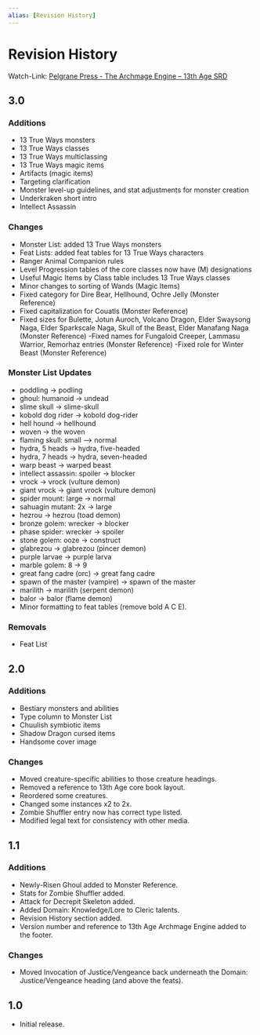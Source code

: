 ```yaml
---
alias: [Revision History]
---
```

# Revision History

Watch-Link: [Pelgrane Press - The Archmage Engine – 13th Age SRD](https://pelgranepress.com/2013/10/24/the-archmage-engine-13th-age-srd/)

## 3.0
### Additions
- 13 True Ways monsters
- 13 True Ways classes
- 13 True Ways multiclassing
- 13 True Ways magic items
- Artifacts (magic items)
- Targeting clarification
- Monster level-up guidelines, and stat adjustments for monster creation
- Underkraken short intro
- Intellect Assassin

### Changes
- Monster List: added 13 True Ways monsters
- Feat Lists: added feat tables for 13 True Ways characters
- Ranger Animal Companion rules
- Level Progression tables of the core classes now have (M) designations
- Useful Magic Items by Class table includes 13 True Ways classes
- Minor changes to sorting of Wands (Magic Items)
- Fixed category for Dire Bear, Hellhound, Ochre Jelly (Monster Reference)
- Fixed capitalization for Couatls (Monster Reference)
- Fixed sizes for Bulette, Jotun Auroch, Volcano Dragon, Elder Swaysong Naga, Elder Sparkscale Naga, Skull of the Beast, Elder Manafang Naga (Monster Reference)
-Fixed names for Fungaloid Creeper, Lammasu Warrior, Remorhaz entries (Monster Reference)
-Fixed role for Winter Beast (Monster Reference)

### Monster List Updates
- poddling -> podling
- ghoul: humanoid -> undead
- slime skull -> slime-skull
- kobold dog rider -> kobold dog-rider
- hell hound -> hellhound
- woven -> the woven
- flaming skull: small –> normal
- hydra, 5 heads -> hydra, five-headed
- hydra, 7 heads -> hydra, seven-headed
- warp beast -> warped beast
- intellect assassin: spoiler -> blocker
- vrock -> vrock (vulture demon)
- giant vrock -> giant vrock (vulture demon)
- spider mount: large -> normal
- sahuagin mutant: 2x -> large
- hezrou -> hezrou (toad demon)
- bronze golem: wrecker -> blocker
- phase spider: wrecker -> spoiler
- stone golem: ooze -> construct
- glabrezou -> glabrezou (pincer demon)
- purple larvae -> purple larva
- marble golem: 8 -> 9
- great fang cadre (orc) -> great fang cadre
- spawn of the master (vampire) -> spawn of the master
- marilith -> marilith (serpent demon)
- balor -> balor (flame demon)
- Minor formatting to feat tables (remove bold A C E).

### Removals
- Feat List

## 2.0
### Additions
- Bestiary monsters and abilities
- Type column to Monster List
- Chuulish symbiotic items
- Shadow Dragon cursed items
- Handsome cover image

### Changes
- Moved creature-specific abilities to those creature headings.
- Removed a reference to 13th Age core book layout.
- Reordered some creatures.
- Changed some instances x2 to 2x.
- Zombie Shuffler entry now has correct type listed.
- Modified legal text for consistency with other media.

## 1.1
### Additions
- Newly-Risen Ghoul added to Monster Reference.
- Stats for Zombie Shuffler added.
- Attack for Decrepit Skeleton added.
- Added Domain: Knowledge/Lore to Cleric talents.
- Revision History section added.
- Version number and reference to 13th Age Archmage Engine added to the footer.

### Changes
- Moved Invocation of Justice/Vengeance back underneath the Domain: Justice/Vengeance heading (and above the feats).

## 1.0
- Initial release.
